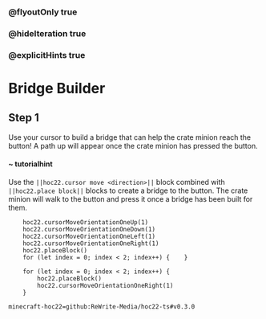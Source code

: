 ### @flyoutOnly true
### @hideIteration true
### @explicitHints true


# Bridge Builder

## Step 1
Use your cursor to build a bridge that can help the crate minion reach the button! A path up will appear once the crate minion has pressed the button.

#### ~ tutorialhint 
Use the ``||hoc22.cursor move <direction>||`` block combined with ``||hoc22.place block||`` blocks to create a bridge to the button. The crate minion will walk to the button and press it once a bridge has been built for them.



```ghost
    hoc22.cursorMoveOrientationOneUp(1)
    hoc22.cursorMoveOrientationOneDown(1)
    hoc22.cursorMoveOrientationOneLeft(1)
    hoc22.cursorMoveOrientationOneRight(1)
    hoc22.placeBlock()
    for (let index = 0; index < 2; index++) {    }
```
```template
    for (let index = 0; index < 2; index++) {  
        hoc22.placeBlock()
        hoc22.cursorMoveOrientationOneRight(1)   
    }
```
```package
minecraft-hoc22=github:ReWrite-Media/hoc22-ts#v0.3.0
```